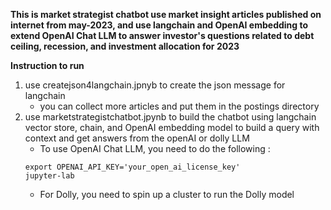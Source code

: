 **This is market strategist chatbot use market insight articles published on internet from may-2023, and use langchain and OpenAI embedding to extend OpenAI Chat LLM to answer investor's questions related to debt ceiling, recession, and investment allocation for 2023**

**Instruction to run**
1. use createjson4langchain.jpnyb to create the json message for langchain
   - you can collect more articles and put them in the postings directory
2. use marketstrategistchatbot.jpynb to build the chatbot using langchain vector store, chain, and OpenAI embedding model to build a query with context and get answers from the openAI or dolly LLM
   - To use OpenAI Chat LLM, you  need to do the following : 
   ```
   export OPENAI_API_KEY='your_open_ai_license_key'
   jupyter-lab
   ```
   - For Dolly, you need to spin up a cluster to run the Dolly model
